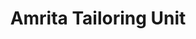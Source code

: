 ---
title: "Amrita Tailoring Unit"
url: /thiruvananthapuram/amrita-tailoring-unit/
shop: Schneiderei
---